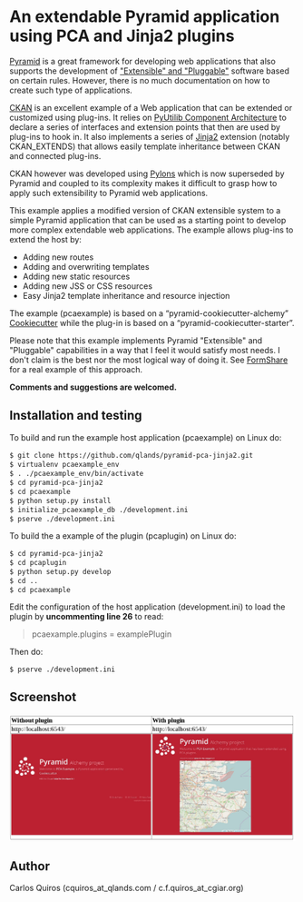 # An extendable Pyramid application using PCA and Jinja2 plugins

[Pyramid]( https://trypyramid.com/) is a great framework for developing web applications that also supports the development of ["Extensible" and "Pluggable"]( http://docs.pylonsproject.org/projects/pyramid/en/latest/narr/extending.html) software based on certain rules. However, there is no much documentation on how to create such type of applications.

[CKAN]( https://ckan.org/) is an excellent example of a Web application that can be extended or customized using plug-ins. It relies on [PyUtilib Component Architecture]( https://pypi.python.org/pypi/PyUtilib) to declare a series of interfaces and extension points that then are used by plug-ins to hook in. It also implements a series of [Jinja2]( http://jinja.pocoo.org/) extension (notably CKAN_EXTENDS) that allows easily template inheritance between CKAN and connected plug-ins.

CKAN however was developed using [Pylons](http://pylonsproject.org/about-pylons-framework.html) which is now superseded by Pyramid and coupled to its complexity makes it difficult to grasp how to apply such extensibility to Pyramid web applications.

This example applies a modified version of CKAN extensible system to a simple Pyramid application that can be used as a starting point to develop more complex extendable web applications. The example allows plug-ins to extend the host by:
 - Adding new routes
 - Adding and overwriting templates
 - Adding new static resources
 - Adding new JSS or CSS resources
 - Easy Jinja2 template inheritance and resource injection


The example (pcaexample) is based on a “pyramid-cookiecutter-alchemy” [Cookiecutter](https://github.com/audreyr/cookiecutter) while the plug-in is based on a “pyramid-cookiecutter-starter”. 

Please note that this example implements Pyramid "Extensible" and "Pluggable" capabilities in a way that I feel it would satisfy most needs. I don't claim is the best nor the most logical way of doing it.  See [FormShare](https://github.com/qlands/FormShare) for a real example of this approach.

**Comments and suggestions are welcomed.**

## Installation and testing
To build and run the example host application (pcaexample) on Linux do:

    $ git clone https://github.com/qlands/pyramid-pca-jinja2.git
    $ virtualenv pcaexample_env
    $ . ./pcaexample_env/bin/activate
    $ cd pyramid-pca-jinja2
    $ cd pcaexample
    $ python setup.py install
    $ initialize_pcaexample_db ./development.ini
    $ pserve ./development.ini

To build the a example of the plugin (pcaplugin) on Linux do:

    $ cd pyramid-pca-jinja2
    $ cd pcaplugin
    $ python setup.py develop
    $ cd ..
    $ cd pcaexample


Edit the configuration of the host application (development.ini) to load the plugin by **uncommenting line 26** to read:
> pcaexample.plugins = examplePlugin

Then do:

    $ pserve ./development.ini

## Screenshot

![Image](/screenshot.png?raw=true "Example home screen with and without plugin")


## Author
Carlos Quiros (cquiros_at_qlands.com / c.f.quiros_at_cgiar.org)